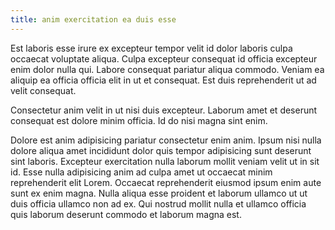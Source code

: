 ```yaml
---
title: anim exercitation ea duis esse
---
```


Est laboris esse irure ex excepteur tempor velit id dolor laboris culpa occaecat voluptate aliqua. Culpa excepteur consequat id officia excepteur enim dolor nulla qui. Labore consequat pariatur aliqua commodo. Veniam ea aliquip ea officia officia elit in ut et consequat. Est duis reprehenderit ut ad velit consequat.

Consectetur anim velit in ut nisi duis excepteur. Laborum amet et deserunt consequat est dolore minim officia. Id do nisi magna sint enim.

Dolore est anim adipisicing pariatur consectetur enim anim. Ipsum nisi nulla dolore aliqua amet incididunt dolor quis tempor adipisicing sunt deserunt sint laboris. Excepteur exercitation nulla laborum mollit veniam velit ut in sit id. Esse nulla adipisicing anim ad culpa amet ut occaecat minim reprehenderit elit Lorem. Occaecat reprehenderit eiusmod ipsum enim aute sunt ex enim magna. Nulla aliqua esse proident et laborum ullamco ut ut duis officia ullamco non ad ex. Qui nostrud mollit nulla et ullamco officia quis laborum deserunt commodo et laborum magna est.